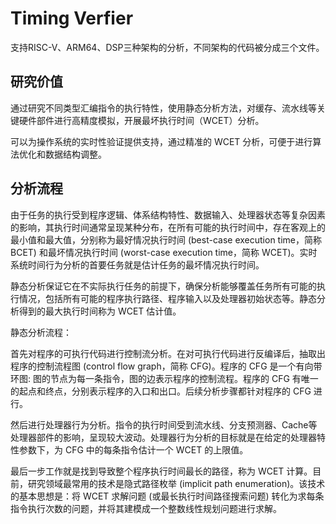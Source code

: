 # Timing Verfier 
支持RISC-V、ARM64、DSP三种架构的分析，不同架构的代码被分成三个文件。
## 研究价值
通过研究不同类型汇编指令的执行特性，使用静态分析方法，对缓存、流水线等关键硬件部件进行高精度模拟，开展最坏执行时间（WCET）分析。

可以为操作系统的实时性验证提供支持，通过精准的 WCET 分析，可便于进行算法优化和数据结构调整。
## 分析流程
由于任务的执行受到程序逻辑、体系结构特性、数据输入、处理器状态等复杂因素的影响，其执行时间通常呈现某种分布，在所有可能的执行时间中，存在客观上的最小值和最大值，分别称为最好情况执行时间 (best-case execution time，简称 BCET) 和最坏情况执行时间 (worst-case execution time，简称 WCET)。实时系统时间行为分析的首要任务就是估计任务的最坏情况执行时间。

静态分析保证它在不实际执行任务的前提下，确保分析能够覆盖任务所有可能的执行情况，包括所有可能的程序执行路径、程序输入以及处理器初始状态等。静态分析得到的最大执行时间称为 WCET 估计值。

静态分析流程：

首先对程序的可执行代码进行控制流分析。在对可执行代码进行反编译后，抽取出程序的控制流程图 (control flow graph，简称 CFG)。程序的 CFG 是一个有向带环图: 图的节点为每一条指令，图的边表示程序的控制流程。程序的 CFG 有唯一的起点和终点，分别表示程序的入口和出口。后续分析步骤都针对程序的 CFG 进行。

然后进行处理器行为分析。指令的执行时间受到流水线、分支预测器、Cache等处理器部件的影响，呈现较大波动。处理器行为分析的目标就是在给定的处理器特性参数下，为 CFG 中的每条指令估计一个 WCET 的上限值。

最后一步工作就是找到导致整个程序执行时间最长的路径，称为 WCET 计算。目前，研究领域最常用的技术是隐式路径枚举 (implicit path enumeration)。该技术的基本思想是：将 WCET 求解问题 (或最长执行时间路径搜索问题) 转化为求每条指令执行次数的问题，并将其建模成一个整数线性规划问题进行求解。

